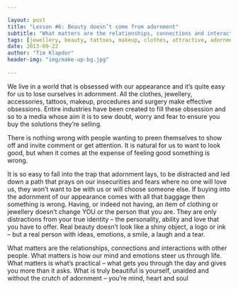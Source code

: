 ```yaml
---

layout: post
title: "Lesson #6: Beauty doesn’t come from adornment"
subtitle: "What matters are the relationships, connections and interactions with other people."
tags: [jewellery, beauty, tattoos, makeup, clothes, attractive, adornment]
date: 2013-09-22
author: "Tim Klapdor"
header-img: "img/make-up-bg.jpg"
 
---
```


We live in a world that is obsessed with our appearance and it’s quite easy for us to lose ourselves in adornment. All the clothes, jewellery, accessories, tattoos, makeup, procedures and surgery make effective obsessions. Entire industries have been created to fill these obsession and so to a media whose aim it is to sew doubt, worry and fear to ensure  you buy the solutions they’re selling.

There is nothing wrong with people wanting to preen themselves to show off and invite comment or get attention. It is natural for us to want to look good, but when it comes at the expense of feeling good something is wrong.

It is so easy to fall into the trap that adornment lays, to be distracted and led down a path that prays on our insecurities and fears where no one will love us, they won’t want to be with us or will choose someone else. If buying into the adornment of our appearance comes with all that baggage then something is wrong. Having, or indeed not having, an item of clothing or jewellery doesn’t change YOU or the person that you are. They are only distractions from your true identity – the personality, ability and love that you have to offer. Real beauty doesn’t look like a shiny object, a logo or ink – but a real person with ideas, emotions, a smile, a laugh and a tear.

What matters are the relationships, connections and interactions with other people. What matters is how our mind and emotions steer us through life. What matters is what’s practical – what gets you through the day and gives you more than it asks. What is truly beautiful is yourself, unaided and without the crutch of adornment – you’re mind, heart and soul